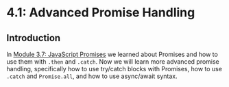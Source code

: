 # 4.1: Advanced Promise Handling

## Introduction

In [Module 3.7: JavaScript Promises](../../3-back-end-application/3.7-javascript-promises.md) we learned about Promises and how to use them with `.then` and `.catch`. Now we will learn more advanced promise handling, specifically how to use try/catch blocks with Promises, how to use `.catch` and `Promise.all`, and how to use async/await syntax.


